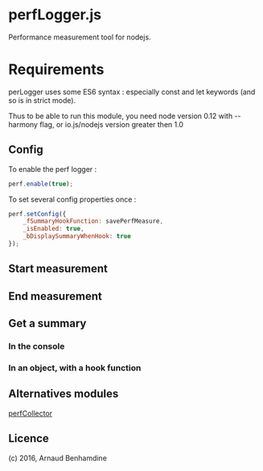 perfLogger.js
================

Performance measurement tool for nodejs.

# Requirements

perLogger uses some ES6 syntax : especially const and let keywords (and so is in strict mode).

Thus to be able to run this module, you need node version 0.12 with --harmony flag, or io.js/nodejs version greater then 1.0

## Config

To enable the perf logger :

```js
perf.enable(true);
```

To set several config properties once :

```js
perf.setConfig({
	_fSummaryHookFunction: savePerfMeasure,
	_isEnabled: true,
	_bDisplaySummaryWhenHook: true
});
```


## Start measurement


## End measurement


## Get a summary


### In the console


### In an object, with a hook function


## Alternatives modules

[perfCollector](https://www.npmjs.com/package/perfcollector.js)

Licence
-------

(c) 2016, Arnaud Benhamdine

